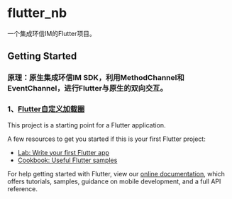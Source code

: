 # flutter_nb

一个集成环信IM的Flutter项目。

## Getting Started

### 原理：原生集成环信IM SDK，利用MethodChannel和EventChannel，进行Flutter与原生的双向交互。

### 1、[Flutter自定义加载圈](https://www.jianshu.com/p/17e256bc6230)

This project is a starting point for a Flutter application.

A few resources to get you started if this is your first Flutter project:

- [Lab: Write your first Flutter app](https://flutter.io/docs/get-started/codelab)
- [Cookbook: Useful Flutter samples](https://flutter.io/docs/cookbook)

For help getting started with Flutter, view our 
[online documentation](https://flutter.io/docs), which offers tutorials, 
samples, guidance on mobile development, and a full API reference.
